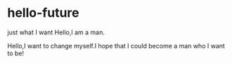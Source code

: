 # hello-future
just what I want
Hello,I am a man.

Hello,I want to change myself.I hope that I could become a man who I want to be!
